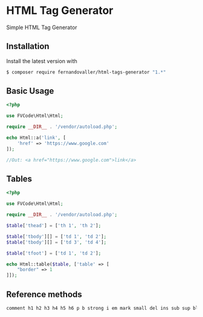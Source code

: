 # HTML Tag Generator

Simple HTML Tag Generator

## Installation

Install the latest version with

```bash
$ composer require fernandovaller/html-tags-generator "1.*"
```

## Basic Usage

```php
<?php

use FVCode\Html\Html;

require __DIR__ . '/vendor/autoload.php';

echo Html::a('link', [
    'href' => 'https://www.google.com'
]);

//Out: <a href="https://www.google.com">link</a>
```

## Tables

```php
<?php

use FVCode\Html\Html;

require __DIR__ . '/vendor/autoload.php';

$table['thead'] = ['th 1', 'th 2'];

$table['tbody'][] = ['td 1', 'td 2'];
$table['tbody'][] = ['td 3', 'td 4'];

$table['tfoot'] = ['td 1', 'td 2'];

echo Html::table($table, ['table' => [
    "border" => 1
]]);
```

## Reference methods

```php
comment h1 h2 h3 h4 h5 h6 p b strong i em mark small del ins sub sup blockquote q abbr address cite bdo a img picture figure figcaption ul ol dl li dt dd header footer main nav div article section aside fieldset legend span iframe table thead tbody tfoot tr td th
```

